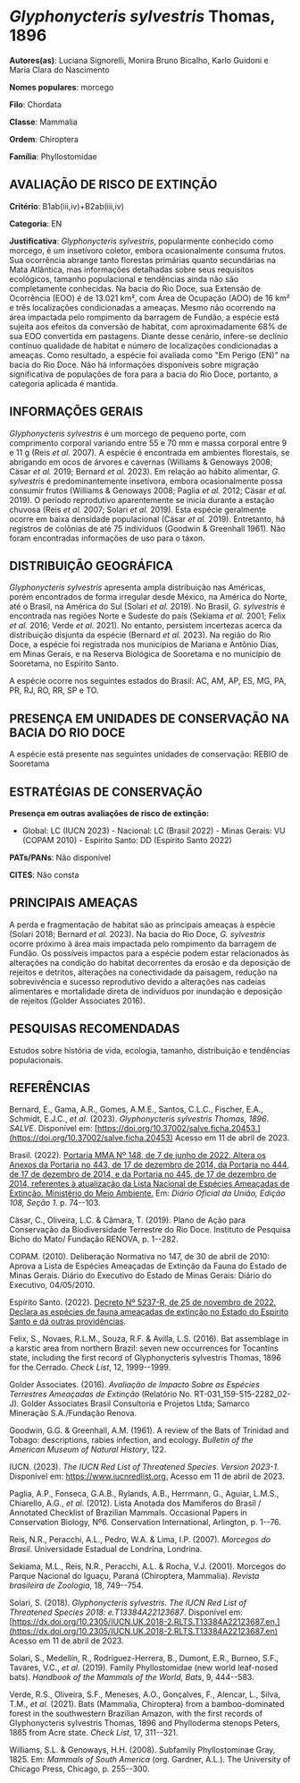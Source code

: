 # *Glyphonycteris sylvestris* Thomas, 1896

**Autores(as)**: Luciana Signorelli, Monira Bruno Bicalho, Karlo Guidoni e Maria Clara do Nascimento

**Nomes populares**: morcego

**Filo**: Chordata

**Classe**: Mammalia

**Ordem**: Chiroptera

**Família**: Phyllostomidae

## AVALIAÇÃO DE RISCO DE EXTINÇÃO

**Critério**: B1ab(iii,iv)+B2ab(iii,iv)

**Categoria**: EN

**Justificativa**: *Glyphonycteris sylvestris*, popularmente conhecido como morcego, é um insetívoro coletor, embora ocasionalmente consuma frutos. Sua ocorrência abrange tanto florestas primárias quanto secundárias na Mata Atlântica, mas informações detalhadas sobre seus requisitos ecológicos, tamanho populacional e tendências ainda não são completamente conhecidas. Na bacia do Rio Doce, sua Extensão de Ocorrência (EOO) é de 13.021 km², com Área de Ocupação (AOO) de 16 km² e três localizações condicionadas a ameaças. Mesmo não ocorrendo na área impactada pelo rompimento da barragem de Fundão, a espécie está sujeita aos efeitos da conversão de habitat, com aproximadamente 68% de sua EOO convertida em pastagens. Diante desse cenário, infere-se declínio contínuo qualidade de habitat e número de localizações condicionadas a ameaças. Como resultado, a espécie foi avaliada como "Em Perigo (EN)" na bacia do Rio Doce. Não há informações disponíveis
sobre migração significativa de populações de fora para a bacia do Rio Doce, portanto, a categoria aplicada é mantida.

## INFORMAÇÕES GERAIS

*Glyphonycteris sylvestris* é um morcego de pequeno porte, com comprimento corporal variando entre 55 e 70 mm e massa corporal entre 9 e 11 g (Reis *et al.* 2007). A espécie é encontrada em ambientes florestais, se abrigando em ocos de árvores e cavernas (Williams & Genoways 2008; Cäsar *et al.* 2019; Bernard *et al.* 2023). Em relação ao hábito alimentar, *G. sylvestris* é predominantemente insetívora, embora ocasionalmente possa consumir frutos (Williams & Genoways 2008; Paglia *et al.* 2012; Cäsar *et al.* 2019). O período reprodutivo aparentemente se inicia durante a estação chuvosa (Reis *et al.* 2007; Solari *et al.* 2019). Esta espécie geralmente ocorre em baixa densidade populacional (Cäsar *et al.* 2019). Entretanto, há registros de colônias de até 75 indivíduos (Goodwin & Greenhall 1961). Não foram encontradas informações de uso para o táxon.

## DISTRIBUIÇÃO GEOGRÁFICA

*Glyphonycteris sylvestris* apresenta ampla distribuição nas Américas, porém encontrados de forma irregular desde México, na América do Norte, até o Brasil, na América do Sul (Solari *et al.* 2019). No Brasil, *G.  sylvestris* é encontrada nas regiões Norte e Sudeste do país (Sekiama *et al.* 2001; Felix *et al.* 2016; Verde *et al.* 2021). No entanto, persistem incertezas acerca da distribuição disjunta da espécie (Bernard *et al.* 2023). Na região do Rio Doce, a espécie foi registrada nos municípios de Mariana e Antônio Dias, em Minas Gerais, e na Reserva Biológica de Sooretama e no município de Sooretama, no Espírito Santo.

A espécie ocorre nos seguintes estados do Brasil: AC, AM, AP, ES, MG, PA, PR, RJ, RO, RR, SP e TO.

## PRESENÇA EM UNIDADES DE CONSERVAÇÃO NA BACIA DO RIO DOCE

A espécie está presente nas seguintes unidades de conservação: REBIO de Sooretama

## ESTRATÉGIAS DE CONSERVAÇÃO

**Presença em outras avaliações de risco de extinção:**

-   Global: LC (IUCN 2023) -   Nacional: LC (Brasil 2022) -   Minas Gerais: VU (COPAM 2010) -   Espírito Santo: DD (Espírito Santo 2022)

**PATs/PANs**: Não disponível

**CITES**: Não consta

## PRINCIPAIS AMEAÇAS

A perda e fragmentação de habitat são as principais ameaças à espécie (Solari 2018; Bernard *et al.* 2023). Na bacia do Rio Doce, *G.  sylvestris* ocorre próximo à área mais impactada pelo rompimento da barragem de Fundão. Os possíveis impactos para a espécie podem estar relacionados às alterações na condição do habitat decorrentes da erosão e da deposição de rejeitos e detritos, alterações na conectividade da paisagem, redução na sobrevivência e sucesso reprodutivo devido a alterações nas cadeias alimentares e mortalidade direta de indivíduos por inundação e deposição de rejeitos (Golder Associates 2016).

## PESQUISAS RECOMENDADAS

Estudos sobre história de vida, ecologia, tamanho, distribuição e tendências populacionais.

## REFERÊNCIAS

Bernard, E., Gama, A.R., Gomes, A.M.E., Santos, C.L.C., Fischer, E.A., Schmidt, E.J.C., *et al.* (2023). *Glyphonycteris sylvestris Thomas, 1896*. *SALVE*. Disponível em: [https://doi.org/10.37002/salve.ficha.20453.](https://doi.org/10.37002/salve.ficha.20453) Acesso em 11 de abril de 2023.

Brasil. (2022). [Portaria MMA Nº 148, de 7 de junho de 2022. Altera os Anexos da Portaria no 443, de 17 de dezembro de 2014, da Portaria no 444, de 17 de dezembro de 2014, e da Portaria no 445, de 17 de dezembro de 2014, referentes à atualização da Lista Nacional de Espécies Ameaçadas de Extinção. Ministério do Meio Ambiente.](https://in.gov.br/en/web/dou/-/portaria-mma-n-148-de-7-de-junho-de-2022-406272733) Em: *Diário Oficial da União, Edição 108, Seção 1*. p. 74--103.

Cäsar, C., Oliveira, L.C. & Câmara, T. (2019). Plano de Ação para Conservação da Biodiversidade Terrestre do Rio Doce. Instituto de Pesquisa Bicho do Mato/ Fundação RENOVA, p. 1--282.

COPAM. (2010). Deliberação Normativa no 147, de 30 de abril de 2010: Aprova a Lista de Espécies Ameaçadas de Extinção da Fauna do Estado de Minas Gerais. Diário do Executivo do Estado de Minas Gerais: Diário do Executivo, 04/05/2010.

Espírito Santo. (2022). [Decreto Nº 5237-R, de 25 de novembro de 2022.  Declara as espécies de fauna ameaçadas de extinção no Estado do Espírito Santo e dá outras providências](https://iema.es.gov.br/Media/iema/FAUNA/Decreto%205237-R_2022_25-Nov%20-%20Fauna%20(s-peixes)%20-%20Lista%20de%20Esp%C3%A9cies%20Amea%C3%A7adas%20de%20Extin%C3%A7%C3%A3o.pdf).

Felix, S., Novaes, R.L.M., Souza, R.F. & Avilla, L.S. (2016). Bat assemblage in a karstic area from northern Brazil: seven new occurrences for Tocantins state, including the first record of Glyphonycteris sylvestris Thomas, 1896 for the Cerrado. *Check List*, 12, 1999--1999.

Golder Associates. (2016). *Avaliação de Impacto Sobre as Espécies Terrestres Ameaçadas de Extinção* (Relatório No.  RT-031_159-515-2282_02-J). Golder Associates Brasil Consultoria e Projetos Ltda; Samarco Mineração S.A./Fundação Renova.

Goodwin, G.G. & Greenhall, A.M. (1961). A review of the Bats of Trinidad and Tobago: descriptions, rabies infection, and ecology. *Bulletin of the American Museum of Natural History*, 122.

IUCN. (2023). *The IUCN Red List of Threatened Species. Version 2023-1.* Disponível em: <https://www.iucnredlist.org.> Acesso em 11 de abril de 2023.

Paglia, A.P., Fonseca, G.A.B., Rylands, A.B., Herrmann, G., Aguiar, L.M.S., Chiarello, A.G., *et al.* (2012). Lista Anotada dos Mamíferos do Brasil / Annotated Checklist of Brazilian Mammals. Occasional Papers in Conservation Biology, Nº6. Conservation International, Arlington, p.  1--76.

Reis, N.R., Peracchi, A.L., Pedro, W.A. & Lima, I.P. (2007). *Morcegos do Brasil*. Universidade Estadual de Londrina, Londrina.

Sekiama, M.L., Reis, N.R., Peracchi, A.L. & Rocha, V.J. (2001). Morcegos do Parque Nacional do Iguaçu, Paraná (Chiroptera, Mammalia). *Revista brasileira de Zoologia*, 18, 749--754.

Solari, S. (2018). *Glyphonycteris sylvestris*. *The IUCN Red List of Threatened Species 2018: e.T13384A22123687*. Disponível em: [https://dx.doi.org/10.2305/IUCN.UK.2018-2.RLTS.T13384A22123687.en.](https://dx.doi.org/10.2305/IUCN.UK.2018-2.RLTS.T13384A22123687.en) Acesso em 11 de abril de 2023.

Solari, S., Medellı́n, R., Rodrı́guez-Herrera, B., Dumont, E.R., Burneo, S.F., Tavares, V.C., *et al.* (2019). Family Phyllostomidae (new world leaf-nosed bats). *Handbook of the Mammals of the World, Bats*, 9, 444--583.

Verde, R.S., Oliveira, S.F., Meneses, A.O., Gonçalves, F., Alencar, L., Silva, T.M., *et al.* (2021). Bats (Mammalia, Chiroptera) from a bamboo-dominated forest in the southwestern Brazilian Amazon, with the first records of Glyphonycteris sylvestris Thomas, 1896 and Phylloderma stenops Peters, 1865 from Acre state. *Check List*, 17, 311--321.

Williams, S.L. & Genoways, H.H. (2008). Subfamily Phyllostominae Gray, 1825. Em: *Mammals of South America* (org. Gardner, A.L.). The University of Chicago Press, Chicago, p. 255--300.
